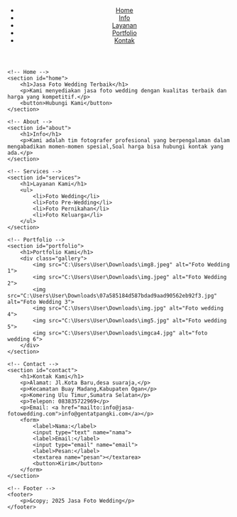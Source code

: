 <!DOCTYPE html>
<html>
<head>
	<title>Jasa Foto Wedding</title>
	<meta charset="UTF-8">
	<meta name="viewport" content="width=device-width, initial-scale=1.0">
	<link rel="stylesheet" href="style.css">
</head>
<body>
	<!-- Header -->
	<header>
		<nav>
			<ul>
				<li><a href="#home">Home</Menu></a></li>
				<li><a href="#about">Info</a></li>
				<li><a href="#services">Layanan</a></li>
				<li><a href="#portfolio">Portfolio</a></li>
				<li><a href="#contact">Kontak</a></li>
			</ul>
		</nav>
	</header>

	<!-- Home -->
	<section id="home">
		<h1>Jasa Foto Wedding Terbaik</h1>
		<p>Kami menyediakan jasa foto wedding dengan kualitas terbaik dan harga yang kompetitif.</p>
		<button>Hubungi Kami</button>
	</section>

	<!-- About -->
	<section id="about">
		<h1>Info</h1>
		<p>Kami adalah tim fotografer profesional yang berpengalaman dalam mengabadikan momen-momen spesial,Soal harga bisa hubungi kontak yang ada.</p>
	</section>

	<!-- Services -->
	<section id="services">
		<h1>Layanan Kami</h1>
		<ul>
			<li>Foto Wedding</li>
			<li>Foto Pre-Wedding</li>
			<li>Foto Pernikahan</li>
			<li>Foto Keluarga</li>
		</ul>
	</section>

	<!-- Portfolio -->
	<section id="portfolio">
		<h1>Portfolio Kami</h1>
		<div class="gallery">
			<img src="C:\Users\User\Downloads\img8.jpeg" alt="Foto Wedding 1">
			<img src="C:\Users\User\Downloads\img.jpeg" alt="Foto Wedding 2">
			<img src="C:\Users\User\Downloads\07a585184d587bdad9aad90562eb92f3.jpg" alt="Foto Wedding 3">
			<img src="C:\Users\User\Downloads\img.jpg" alt="Foto wedding 4">
			<img src="C:\Users\User\Downloads\img5.jpg" alt="Foto wedding 5">
			<img src="C:\Users\User\Downloads\imgca4.jpg" alt="foto wedding 6">
		</div>
	</section>

	<!-- Contact -->
	<section id="contact">
		<h1>Kontak Kami</h1>
		<p>Alamat: Jl.Kota Baru,desa suaraja,</p>
		<p>Kecamatan Buay Madang,Kabupaten Ogan</p>
		<p>Komering Ulu Timur,Sumatra Selatan</p>
		<p>Telepon: 083835722969</p>
		<p>Email: <a href="mailto:info@jasa-fotowedding.com">info@gentatpangki.com</a></p>
		<form>
			<label>Nama:</label>
			<input type="text" name="nama">
			<label>Email:</label>
			<input type="email" name="email">
			<label>Pesan:</label>
			<textarea name="pesan"></textarea>
			<button>Kirim</button>
		</form>
	</section>

	<!-- Footer -->
	<footer>
		<p>&copy; 2025 Jasa Foto Wedding</p>
	</footer>
</body>
</html>
